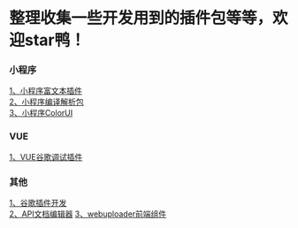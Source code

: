 # 整理收集一些开发用到的插件包等等，欢迎star鸭！

### 小程序
[1、小程序富文本插件](https://gitee.com/qwqoffice/html2wxml)<br>
[2、小程序编译解析包](https://github.com/larack8/wxappUnpacker)<br>
[3、小程序ColorUI](https://github.com/weilanwl/ColorUI)<br>


### VUE
[1、VUE谷歌调试插件](https://github.com/vuejs/vue-devtools)<br>

### 其他<br>
[1、谷歌插件开发](https://github.com/sxei/chrome-plugin-demo)<br>
[2、API文档编辑器](https://github.com/swagger-api/swagger-editor/tree/2.x)
[3、webuploader前端组件](https://github.com/fex-team/webuploader/releases)
